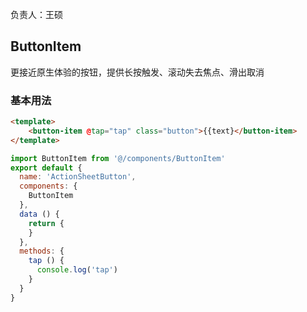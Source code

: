 负责人：王硕

## ButtonItem
更接近原生体验的按钮，提供长按触发、滚动失去焦点、滑出取消

### 基本用法

```html
<template>
    <button-item @tap="tap" class="button">{{text}</button-item>
</template>
```
```js
import ButtonItem from '@/components/ButtonItem'
export default {
  name: 'ActionSheetButton',
  components: {
    ButtonItem
  },
  data () {
    return {
    }
  },
  methods: {
    tap () {
      console.log('tap')
    }
  }
}
```